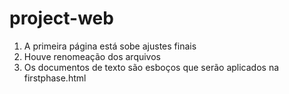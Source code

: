 # project-web

1. A primeira página está sobe ajustes finais
2. Houve renomeação dos arquivos
3. Os documentos de texto são esboços que serão aplicados na firstphase.html
